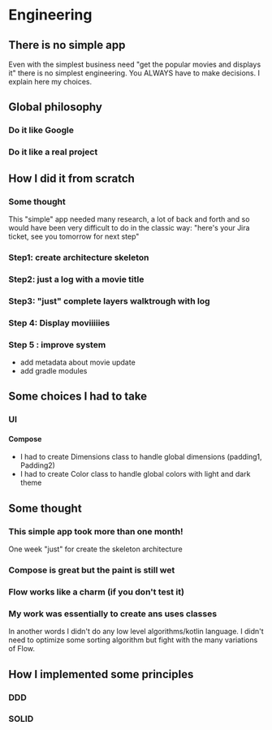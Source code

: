 # Engineering

## There is no simple app
Even with the simplest business need "get the popular movies and displays it" there is no simplest engineering. You ALWAYS have to make decisions. 
I explain here my choices. 

## Global philosophy

### Do it like Google

### Do it like a real project

## How I did it from scratch

### Some thought
This "simple" app needed many research, a lot of back and forth and so would have been very difficult to do in the classic way: "here's your Jira ticket, see you tomorrow for next step"

### Step1: create architecture skeleton

### Step2: just a log with a movie title

### Step3: "just" complete layers walktrough with log

### Step 4: Display moviiiiies

### Step 5 : improve system
* add metadata about movie update
* add gradle modules


## Some choices I had to take
### UI
#### Compose
* I had to create Dimensions class to handle global dimensions (padding1, Padding2)
* I had to create Color class to handle global colors with light and dark theme

## Some thought

### This simple app took more than one month!
One week "just" for create the skeleton architecture

### Compose is great but the paint is still wet

### Flow works like a charm (if you don't test it)

### My work was essentially to create ans uses classes
In another words I didn't do any low level algorithms/kotlin language. I didn't need to optimize some sorting algorithm but fight with the many variations of Flow. 

## How I implemented some principles

### DDD

### SOLID